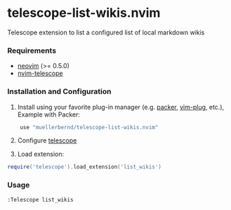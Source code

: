 # telescope-list-wikis.nvim
Telescope extension to list a configured list of local markdown wikis

### Requirements
- [neovim](https://github.com/neovim/neovim) (>= 0.5.0)
- [nvim-telescope](https://github.com/nvim-telescope/telescope.nvim)

### Installation and Configuration

1. Install using your favorite plug-in manager (e.g. [packer](https://github.com/wbthomason/packer.nvim), [vim-plug](https://github.com/junegunn/vim-plug), etc.), Example with Packer:
```lua
    use "muellerbernd/telescope-list-wikis.nvim"
```

2. Configure [telescope](https://github.com/nvim-telescope/telescope.nvim)

3. Load extension:

```lua
require('telescope').load_extension('list_wikis')
```

### Usage

```
:Telescope list_wikis
```

